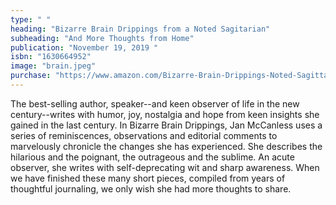 ```yaml
---
type: " "
heading: "Bizarre Brain Drippings from a Noted Sagitarian"
subheading: "And More Thoughts from Home"
publication: "November 19, 2019 "
isbn: "1630664952"
image: "brain.jpeg"
purchase: "https://www.amazon.com/Bizarre-Brain-Drippings-Noted-Sagittarian/dp/1630664952/ref=sr_1_1?keywords=jan+mccanless&qid=1575602086&sr=8-1"
---
```

The best-selling author, speaker--and keen observer of life in the new century--writes with humor, joy, nostalgia and hope from keen insights she gained in the last century. In Bizarre Brain Drippings, Jan McCanless uses a series of reminiscences, observations and editorial comments to marvelously chronicle the changes she has experienced. She describes the hilarious and the poignant, the outrageous and the sublime. An acute observer, she writes with self-deprecating wit and sharp awareness. When we have finished these many short pieces, compiled from years of thoughtful journaling, we only wish she had more thoughts to share.